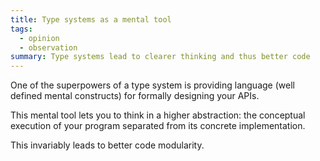 ```yaml
---
title: Type systems as a mental tool
tags:
  - opinion
  - observation
summary: Type systems lead to clearer thinking and thus better code
---
```

One of the superpowers of a type system is providing language (well defined mental constructs) for formally designing your APIs.

This mental tool lets you to think in a higher abstraction: the conceptual execution of your program separated from its concrete implementation.

This invariably leads to better code modularity.
